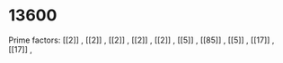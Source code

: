 # 13600

Prime factors: [[2]] , [[2]] , [[2]] , [[2]] , [[2]] , [[5]] , [[85]] , [[5]] , [[17]] , [[17]] , 